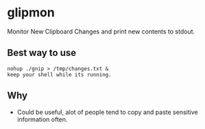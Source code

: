 # glipmon
Monitor New Clipboard Changes and print new contents to stdout.

## Best way to use
```
nohup ./gnip > /tmp/changes.txt &
keep your shell while its running.
```
## Why
* Could be useful, alot of people tend to copy and paste sensitive information often.